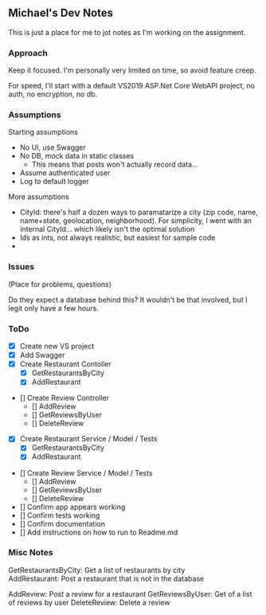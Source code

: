 ## Michael's Dev Notes
This is just a place for me to jot notes as I'm working on the assignment.

### Approach
Keep it focused. I'm personally very limited on time, so avoid feature creep.

For speed, I'll start with a default VS2019 ASP.Net Core WebAPI project, no auth, no encryption, no db.

### Assumptions
Starting assumptions
- No UI, use Swagger
- No DB, mock data in static classes
  - This means that posts won't actually record data...
- Assume authenticated user
- Log to default logger

More assumptions
- CityId: there's half a dozen ways to paramatarize a city (zip code, name, name+state, geolocation, neighborhood). For simplicity, I went with an internal CityId... which likely isn't the optimal solution
- Ids as ints, not always realistic, but easiest for sample code
- 
  

### Issues
(Place for problems, questions)

Do they expect a database behind this? It wouldn't be that involved, but I legit only have a few hours.


### ToDo
- [x] Create new VS project
- [x] Add Swagger
- [x] Create Restaurant Contoller
  - [x] GetRestaurantsByCity
  - [x] AddRestaurant
- [] Create Review Controller
  - [] AddReview
  - [] GetReviewsByUser
  - [] DeleteReview
- [x] Create Restaurant Service / Model / Tests
  - [x] GetRestaurantsByCity
  - [x] AddRestaurant
- [] Create Review Service / Model / Tests
  - [] AddReview
  - [] GetReviewsByUser
  - [] DeleteReview
- [] Confirm app appears working
- [] Confirm tests working
- [] Confirm documentation
- [] Add instructions on how to run to Readme.md

### Misc Notes

GetRestaurantsByCity: Get a list of restaurants by city  
AddRestaurant: Post a restaurant that is not in the database

AddReview: Post a review for a restaurant
GetReviewsByUser: Get of a list of reviews by user
DeleteReview: Delete a review